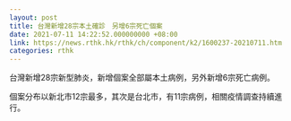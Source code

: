 ```yaml
---
layout: post
title: 台灣新增28宗本土確診　另增6宗死亡個案
date: 2021-07-11 14:22:52.000000000 +08:00
link: https://news.rthk.hk/rthk/ch/component/k2/1600237-20210711.htm
categories: rthk
---
```


台灣新增28宗新型肺炎，新增個案全部屬本土病例，另外新增6宗死亡病例。

個案分布以新北市12宗最多，其次是台北市，有11宗病例，相關疫情調查持續進行。
